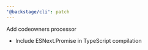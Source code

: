 ```yaml
---
'@backstage/cli': patch
---
```


Add codeowners processor

- Include ESNext.Promise in TypeScript compilation
